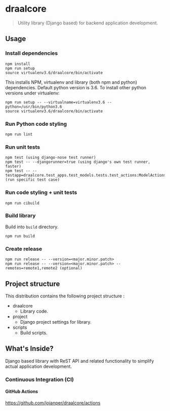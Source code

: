 # draalcore
> Utility library (Django based) for backend application development.

## Usage

### Install dependencies
```
npm install
npm run setup
source virtualenv3.6/draalcore/bin/activate
```

This installs NPM, virtualenv and library (both npm and python) dependencies. Default python version
is 3.6. To install other python versions under virtualenv:

```
npm run setup -- --virtualname=virtualenv3.6 --python=/usr/bin/python3.6
source virtualenv3.6/draalcore/bin/activate
```

### Run Python code styling
```
npm run lint
```

### Run unit tests
```
npm test (using django-nose test runner)
npm test -- --djangorunner=true (using django's own test runner, faster)
npm test -- --testapp=draalcore.test_apps.test_models.tests.test_actions:ModelActionsTestCase.test_model_actions_listing (run specific test case)
```

### Run code styling + unit tests
```
npm run cibuild
```

### Build library
Build into `build` directory.
```
npm run build
```

### Create release
```
npm run release -- --version=<major.minor.patch>
npm run release -- --version=<major.minor.patch> --remotes=remote1,remote2 (optional)
```

## Project structure
This distribution contains the following project structure :

* draalcore
    * Library code.
* project
    * Django project settings for library.
* scripts
    * Build scripts.

## What's Inside?

Django based library with ReST API and related functionality to simplify actual application development.

### Continuous Integration (CI)

#### GitHub Actions
https://github.com/jojanper/draalcore/actions
